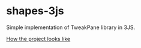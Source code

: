 # shapes-3js

Simple implementation of TweakPane library in 3JS. 

[How the project looks like](https://shapes-3js.vercel.app/)
